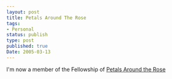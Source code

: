 ```yaml
---
layout: post
title: Petals Around The Rose
tags:
- Personal
status: publish
type: post
published: true
Date: 2005-03-13
---
```

I'm now a member of the Fellowship of [Petals Around the Rose](https://illuminations.nctm.org/lessons/petals/petals.htm)
